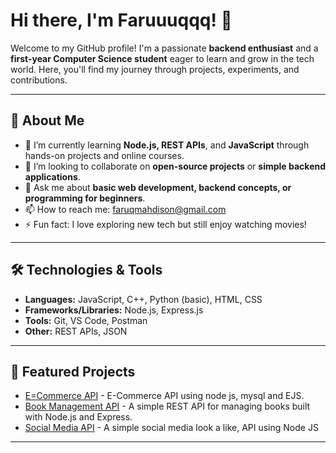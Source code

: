 # Hi there, I'm Faruuuqqq! 👋

Welcome to my GitHub profile! I'm a passionate **backend enthusiast** and a **first-year Computer Science student** eager to learn and grow in the tech world. Here, you'll find my journey through projects, experiments, and contributions.  

---

## 🚀 About Me
- 🌱 I’m currently learning **Node.js, REST APIs**, and **JavaScript** through hands-on projects and online courses.  
- 👯 I’m looking to collaborate on **open-source projects** or **simple backend applications**.  
- 💬 Ask me about **basic web development, backend concepts, or programming for beginners**.  
- 📫 How to reach me: faruqmahdison@gmail.com  
- ⚡ Fun fact: I love exploring new tech but still enjoy watching movies!

---

## 🛠️ Technologies & Tools
- **Languages:** JavaScript, C++, Python (basic), HTML, CSS  
- **Frameworks/Libraries:** Node.js, Express.js  
- **Tools:** Git, VS Code, Postman  
- **Other:** REST APIs, JSON  

---

## 🌟 Featured Projects
- [E=Commerce API](https://github.com/Faruuuqqq/E-Commerce-node-mysql-react) - E-Commerce API using node js, mysql and EJS.
- [Book Management API](https://github.com/Faruuuqqq/book-management-api) - A simple REST API for managing books built with Node.js and Express.   
- [Social Media API](https://github.com/Faruuuqqq/social-media-api) - A simple social media look a like, API using Node JS


---
